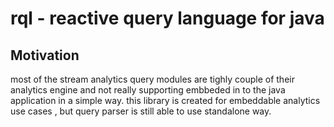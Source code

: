 # rql - reactive query language for java
## Motivation
most of the stream analytics query modules are tighly couple of their analytics engine and not really supporting embbeded in to the java application in a simple way. this library is created 
for embeddable analytics use cases , but query parser is still able to use standalone way.
